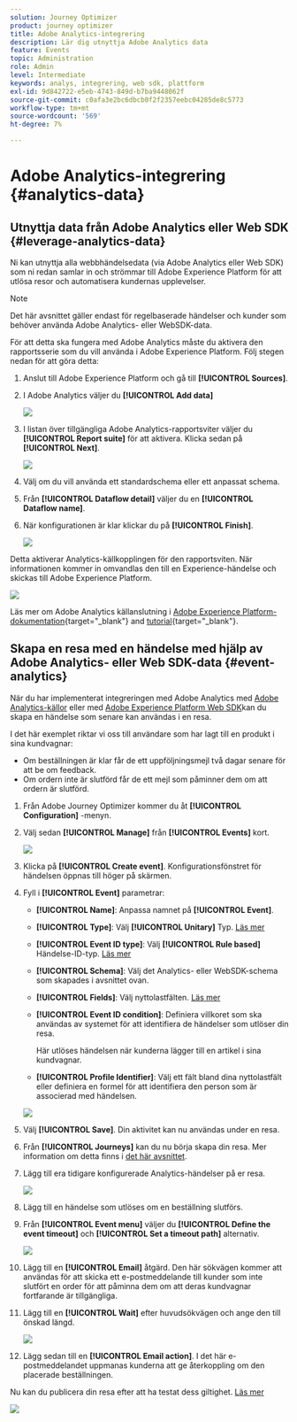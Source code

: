 ```yaml
---
solution: Journey Optimizer
product: journey optimizer
title: Adobe Analytics-integrering
description: Lär dig utnyttja Adobe Analytics data
feature: Events
topic: Administration
role: Admin
level: Intermediate
keywords: analys, integrering, web sdk, plattform
exl-id: 9d842722-e5eb-4743-849d-b7ba9448062f
source-git-commit: c0afa3e2bc6dbcb0f2f2357eebc04285de8c5773
workflow-type: tm+mt
source-wordcount: '569'
ht-degree: 7%

---
```


# Adobe Analytics-integrering {#analytics-data}

## Utnyttja data från Adobe Analytics eller Web SDK {#leverage-analytics-data}

Ni kan utnyttja alla webbhändelsedata (via Adobe Analytics eller Web SDK) som ni redan samlar in och strömmar till Adobe Experience Platform för att utlösa resor och automatisera kundernas upplevelser.

>[!NOTE]
>
>Det här avsnittet gäller endast för regelbaserade händelser och kunder som behöver använda Adobe Analytics- eller WebSDK-data.

För att detta ska fungera med Adobe Analytics måste du aktivera den rapportsserie som du vill använda i Adobe Experience Platform. Följ stegen nedan för att göra detta:

1. Anslut till Adobe Experience Platform och gå till **[!UICONTROL Sources]**.

1. I Adobe Analytics väljer du **[!UICONTROL Add data]**

   ![](assets/ajo-aa_1.png)

1. I listan över tillgängliga Adobe Analytics-rapportsviter väljer du **[!UICONTROL Report suite]** för att aktivera. Klicka sedan på **[!UICONTROL Next]**.

   ![](assets/ajo-aa_2.png)

1. Välj om du vill använda ett standardschema eller ett anpassat schema.

1. Från **[!UICONTROL Dataflow detail]** väljer du en **[!UICONTROL Dataflow name]**.

1. När konfigurationen är klar klickar du på **[!UICONTROL Finish]**.

   ![](assets/ajo-aa_3.png)

Detta aktiverar Analytics-källkopplingen för den rapportsviten. När informationen kommer in omvandlas den till en Experience-händelse och skickas till Adobe Experience Platform.

![](assets/ajo-aa_4.png)

Läs mer om Adobe Analytics källanslutning i  [Adobe Experience Platform-dokumentation](https://experienceleague.adobe.com/docs/experience-platform/sources/connectors/adobe-applications/analytics.html){target="_blank"} and [tutorial](https://experienceleague.adobe.com/docs/experience-platform/sources/ui-tutorials/create/adobe-applications/analytics.html){target="_blank"}.

## Skapa en resa med en händelse med hjälp av Adobe Analytics- eller Web SDK-data {#event-analytics}

När du har implementerat integreringen med Adobe Analytics med [Adobe Analytics-källor](#leverage-analytics-data) eller med [Adobe Experience Platform Web SDK](https://experienceleague.adobe.com/docs/experience-platform/edge/home.html)kan du skapa en händelse som senare kan användas i en resa.

I det här exemplet riktar vi oss till användare som har lagt till en produkt i sina kundvagnar:

* Om beställningen är klar får de ett uppföljningsmejl två dagar senare för att be om feedback.
* Om ordern inte är slutförd får de ett mejl som påminner dem om att ordern är slutförd.

1. Från Adobe Journey Optimizer kommer du åt **[!UICONTROL Configuration]** -menyn.

1. Välj sedan **[!UICONTROL Manage]** från **[!UICONTROL Events]** kort.

   ![](assets/ajo-aa_5.png)

1. Klicka på **[!UICONTROL Create event]**. Konfigurationsfönstret för händelsen öppnas till höger på skärmen.

1. Fyll i **[!UICONTROL Event]** parametrar:

   * **[!UICONTROL Name]**: Anpassa namnet på **[!UICONTROL Event]**.
   * **[!UICONTROL Type]**: Välj **[!UICONTROL Unitary]** Typ. [Läs mer](../event/about-events.md)
   * **[!UICONTROL Event ID type]**: Välj **[!UICONTROL Rule based]** Händelse-ID-typ. [Läs mer](../event/about-events.md#event-id-type)
   * **[!UICONTROL Schema]**: Välj det Analytics- eller WebSDK-schema som skapades i avsnittet ovan.
   * **[!UICONTROL Fields]**: Välj nyttolastfälten. [Läs mer](../event/about-creating.md#define-the-payload-fields)
   * **[!UICONTROL Event ID condition]**: Definiera villkoret som ska användas av systemet för att identifiera de händelser som utlöser din resa.

      Här utlöses händelsen när kunderna lägger till en artikel i sina kundvagnar.
   * **[!UICONTROL Profile Identifier]**: Välj ett fält bland dina nyttolastfält eller definiera en formel för att identifiera den person som är associerad med händelsen.

   ![](assets/ajo-aa_6.png)

1. Välj **[!UICONTROL Save]**. Din aktivitet kan nu användas under en resa.

1. Från **[!UICONTROL Journeys]** kan du nu börja skapa din resa. Mer information om detta finns i [det här avsnittet](../building-journeys/journey-gs.md).

1. Lägg till era tidigare konfigurerade Analytics-händelser på er resa.

   ![](assets/ajo-aa_8.png)

1. Lägg till en händelse som utlöses om en beställning slutförs.

1. Från **[!UICONTROL Event menu]** väljer du **[!UICONTROL Define the event timeout]** och **[!UICONTROL Set a timeout path]** alternativ.

   ![](assets/ajo-aa_9.png)

1. Lägg till en **[!UICONTROL Email]** åtgärd. Den här sökvägen kommer att användas för att skicka ett e-postmeddelande till kunder som inte slutfört en order för att påminna dem om att deras kundvagnar fortfarande är tillgängliga.

1. Lägg till en **[!UICONTROL Wait]** efter huvudsökvägen och ange den till önskad längd.

   ![](assets/ajo-aa_10.png)

1. Lägg sedan till en **[!UICONTROL Email action]**. I det här e-postmeddelandet uppmanas kunderna att ge återkoppling om den placerade beställningen.

Nu kan du publicera din resa efter att ha testat dess giltighet. [Läs mer](../building-journeys/publishing-the-journey.md)

![](assets/ajo-aa_7.png)
